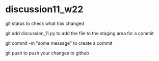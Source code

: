 # discussion11_w22
git status to check what has changed

git add discussion_11.py to add the file to the staging area for a commit

git commit -m "some message" to create a commit

git push to push your changes to github
